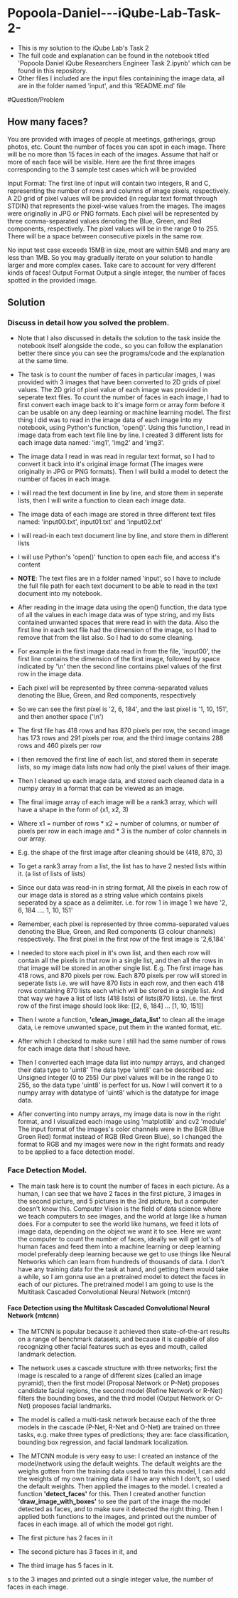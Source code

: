 # Popoola-Daniel---iQube-Lab-Task-2-

* This is my solution to the iQube Lab's Task 2
* The full code and explanation can be found in the notebook titled 'Popoola Daniel iQube Researchers Engineer Task 2.ipynb' which can be found in this repository.
* Other files I included are the input files containining the image data, all are in the folder named 'input', and this 'README.md' file

#Question/Problem
## How many faces?
You are provided with images of people at meetings, gatherings, group photos, etc. Count the number of faces you can spot in each image. There will be no more than 15 faces in each of the images. Assume that half or more of each face will be visible.
Here are the first three images corresponding to the 3 sample test cases which will be provided

Input Format:
The first line of input will contain two integers, R  and C, representing the number of rows and columns of image pixels, respectively.
A 2D grid of pixel values will be provided (in regular text format through STDIN) that represents the pixel-wise values from the images. The images were originally in JPG or PNG formats.
Each pixel will be represented by three comma-separated values denoting the Blue, Green, and Red components, respectively. The pixel values will be in the range 0 to 255. There will be a space between consecutive pixels in the same row.

No input test case exceeds 15MB in size, most are within 5MB and many are less than 1MB. So you may gradually iterate on your solution to handle larger and more complex cases. Take care to account for very different kinds of faces!
Output Format
Output a single integer, the number of faces spotted in the provided image.


## Solution
### Discuss in detail how you solved the problem.
* Note that I also discussed in details the solution to the task inside the notebook itself alongside the code., so you can follow the explanation better there since you can see the programs/code and the explanation at the same time.


* The task is to count the number of faces in particular images, I was provided with 3 images that have been converted to 2D grids of pixel values. The 2D grid of pixel value of each image was provided in seperate text files.
To count the number of faces in each image, I had to first convert each image back to it's image form or array form before it can be usable on any deep learning or machine learning model.
The first thing I did was to read in the image data of each image into my notebook, using Python's function, 'open()'. Using this function, I read in image data from each text file line by line. I created 3 different lists for each image data named: 'img1', 'img2' and 'img3'.


* The image data I read in was read in regular text format, so I had to convert it back into it's original image format (The images were originally in JPG or PNG formats). Then I will build a model to detect the number of faces in each image.
* I will read the text document in line by line, and store them in seperate lists, then I will write a function to clean each image data. 


* The image data of each image are stored in three different text files named: 'input00.txt', input01.txt' and 'input02.txt'
* I will read-in each text document line by line, and store them in different lists
* I will use Python's 'open()' function to open each file, and access it's content 
* **NOTE**: The text files are in a folder named 'input', so I have to include the full file path for each text document to be able to read in the text document into my notebook.


* After reading in the image data using the open() function, the data type of all the values in each image data was of type string, and my lists contained unwanted spaces that were read in with the data. Also the first line in each text file had the dimension of the image, so I had to remove that from the list also. So I had to do some cleaning.

* For example in the first image data read in from the file, 'input00', the first line contains the dimension of the first image, followed by space indicated by '\n' then the second line contains pixel values of the first row in the image data.
* Each pixel will be represented by three comma-separated values denoting the Blue, Green, and Red components, respectively
* So we can see the first pixel is '2, 6, 184', and the last pixel is '1, 10, 151', and then another space ('\n')
* The first file has 418 rows and has 870 pixels per row, the second image has 173 rows and 291 pixels per row, and the third image contains 288 rows and 460 pixels per row


* I then removed the first line of each list, and stored them in seperate lists, so my image data lists now had only the pixel values of their image.
* Then I cleaned up each image data, and stored each cleaned data in a numpy array in a format that can be viewed as an image.
* The final image array of each image will be a rank3 array, which will have a shape in the form of (x1, x2, 3)
* Where x1 = number of rows
      * x2 = number of columns, or number of pixels per row in each image and
       * 3 is the number of color channels in our array.
* E.g. the shape of the first image after cleaning should be (418, 870, 3)
* To get a rank3 array from a list, the list has to have 2 nested lists within it. (a list of lists of lists)

* Since our data was read-in in string format, All the pixels in each row of our image data is stored as a string value which contains pixels seperated by a space as a delimiter. i.e. for row 1 in image 1 we have '2, 6, 184 .... 1, 10, 151'
* Remember, each pixel is represented by three comma-separated values denoting the Blue, Green, and Red components (3 colour channels) respectively. The first pixel in the first row of the first image is '2,6,184'
* I needed to store each pixel in it's own list, and then each row will contain all the pixels in that row in a single list, and then all the rows in that image will be stored in another single list.
E.g. The first image has 418 rows, and 870 pixels per row. Each 870 pixels per row will stored in seperate lists i.e. we will have 870 lists in each row, and then each 418 rows containing 870 lists each which will be stored in a single list. And that way we have a list of lists (418 lists) of lists(870 lists). i.e. the first row of the first image should look like: [[2, 6, 184] ... [1, 10, 151]]


* Then I wrote a function, **'clean_image_data_list'** to clean all the image data, i.e remove unwanted space, put them in the wanted format, etc.
* After which I checked to make sure I still had the same number of rows for each image data that I shoud have.


* Then I converted each image data list into numpy arrays, and changed their data type to 'uint8'
The data type 'uint8' can be described as: Unsigned integer (0 to 255)
Our pixel values will be in the range 0 to 255, so the data type 'uint8' is perfect for us.
Now I will convert it to a numpy array with datatype of 'uint8' which is the datatype for image data.

* After converting into numpy arrays, my image data is now in the right format, and I visualized each image using 'matplotlib' and cv2 'module'
The input format of the images's color channels were in the BGR (Blue Green Red) format instead of RGB (Red Green Blue), so I changed the format to RGB and my images were now in the right formats and ready to be applied to a face detection model.


### Face Detection Model.
* The main task here is to count the number of faces in each picture.
As a human, I can see that we have 2 faces in the first picture, 3 images in the second picture, and 5 pictures in the 3rd picture, but a computer doesn't know this. Computer Vision is the field of data science where we teach computers to see images, and the world at large like a human does.
For a computer to see the world like humans, we feed it lots of image data, depending on the object we want it to see.
Here we want the computer to count the number of faces, ideally we will get lot's of human faces and feed them into a machine learning or deep learning model preferably deep learning because we get to use things like Neural Networks which can learn from hundreds of thousands of data.
I don't have any training data for the task at hand, and getting them would take a while, so I am gonna use an a pretrained model to detect the faces in each of our pictures.
The pretrained model I am going to use is the Multitask Cascaded Convolutional Neural Network (mtcnn)

#### Face Detection using the Multitask Cascaded Convolutional Neural Network (mtcnn)
* The MTCNN is popular because it achieved then state-of-the-art results on a range of benchmark datasets, and because it is capable of also recognizing other facial features such as eyes and mouth, called landmark detection.

* The network uses a cascade structure with three networks; first the image is rescaled to a range of different sizes (called an image pyramid), then the first model (Proposal Network or P-Net) proposes candidate facial regions, the second model (Refine Network or R-Net) filters the bounding boxes, and the third model (Output Network or O-Net) proposes facial landmarks.
* The model is called a multi-task network because each of the three models in the cascade (P-Net, R-Net and O-Net) are trained on three tasks, e.g. make three types of predictions; they are: face classification, bounding box regression, and facial landmark localization.

* The MTCNN module is very easy to use: I created an instance of the model/network using the default weights. The default weights are the weighs gotten from the training data used to train this model, I can add the weights of my own training data if I have any which I don't, so I used the default weights.
Then applied the images to the model. I created a function **'detect_faces'** for this.
Then I created another function **'draw_image_with_boxes'** to see the part of the image the model detected as faces, and to make sure it detected the right thing.
Then I applied both functions to the images, and printed out the number of faces in each image. all of which the model got right.


* The  first picture has 2 faces in it
* The second picture has 3 faces in it, and 
* The third image has 5 faces in it.








s to the 3 images and printed out a single integer value, the number of faces in each image.
